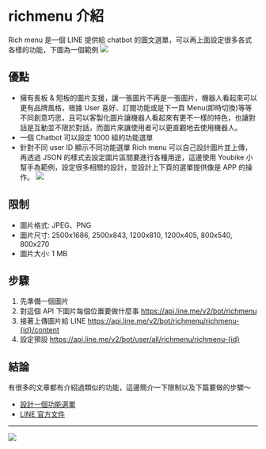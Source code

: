 # richmenu 介紹

Rich menu 是一個 LINE 提供給 chatbot 的圖文選單，可以再上面設定很多各式各樣的功能，下圖為一個範例
![](https://i.imgur.com/AkZnaWs.png)

## 優點

- 擁有長板 & 短板的圖片支援，讓一張圖片不再是一張圖片，機器人看起來可以更有品牌風格，根據 User 喜好、訂閱功能或是下一頁 Menu(即時切換)等等不同創意巧思，且可以客製化圖片讓機器人看起來有更不一樣的特色，也讓對話是互動並不限於對話，而圖片來讓使用者可以更直觀地去使用機器人。
- 一個 Chatbot 可以設定 1000 組的功能選單
- 針對不同 user ID 顯示不同功能選單
  Rich menu 可以自己設計圖片並上傳，再透過 JSON 的樣式去設定圖片區間要進行各種用途，這邊使用 Youbike 小幫手為範例，設定很多相關的設計，並設計上下頁的選單提供像是 APP 的操作。
  ![](https://i.imgur.com/kp3aYTWl.jpg)

## 限制

- 圖片格式: JPEG、PNG
- 圖片尺寸: 2500x1686, 2500x843, 1200x810, 1200x405, 800x540, 800x270
- 圖片大小: 1 MB

## 步驟

1. 先準備一個圖片
2. 對這個 API 下圖片每個位置要做什麼事 https://api.line.me/v2/bot/richmenu
3. 接著上傳圖片給 LINE https://api.line.me/v2/bot/richmenu/richmenu-{id}/content
4. 設定預設 https://api.line.me/v2/bot/user/all/richmenu/richmenu-{id}

## 結論

有很多的文章都有介紹過類似的功能，這邊簡介一下限制以及下篇要做的步驟～

- [設計一個功能選單](https://medium.com/%E6%89%BE%E5%88%B0%E4%BC%AF%E7%89%B9-find-your-bot/line-bot%E7%B3%BB%E5%88%97-%E8%A8%AD%E8%A8%88%E4%B8%80%E5%80%8B%E5%8A%9F%E8%83%BD%E9%81%B8%E5%96%AE-ea5f1d7cde94)
- [LINE 官方文件](https://developers.line.biz/en/docs/messaging-api/using-rich-menus/)

---

![](https://i.imgur.com/JlsLphHl.jpg)
